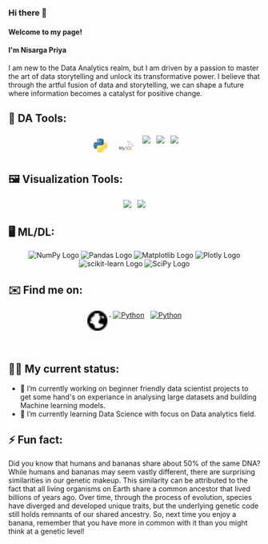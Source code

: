 ### Hi there 👋 
#### Welcome to my page!
#### I'm Nisarga Priya
I am new to the Data Analytics realm, but I am driven by a passion to master the art of data storytelling and unlock its transformative power. I believe that through the artful fusion of data and storytelling, we can shape a future where information becomes a catalyst for positive change.

## 🧰 DA Tools:
<p align="center">
<img src="https://raw.githubusercontent.com/github/explore/80688e429a7d4ef2fca1e82350fe8e3517d3494d/topics/python/python.png" alt="Python" height="40" style="vertical-align:top; margin:4px">
<img src="https://raw.githubusercontent.com/github/explore/80688e429a7d4ef2fca1e82350fe8e3517d3494d/topics/mysql/mysql.png" alt="Javascript" height="40" style="vertical-align:top; margin:4px">
<img src="https://raw.githubusercontent.com/D4Vinci/Dr0p1t-Framework/master/icons/Microsoft-Excel.ico" height="40" style="vertical-align:top; margin:4px">
<img src="https://raw.githubusercontent.com/D4Vinci/Dr0p1t-Framework/master/icons/Powerpoint-green.ico" height="40" style="vertical-align:top; margin:4px">
<img src="https://avatars.githubusercontent.com/u/7388996?s=200&v=4" height="40" style="vertical-align:top; margin:4px"> 
</p>



## 🖼 Visualization Tools:
<p align="center">
<img src="https://surveymonkey-assets.s3.amazonaws.com/papiasset/apps/logos/2e989404-aed0-41ea-9198-ddc1c76d7a4a" height="40" style="vertical-align:top; margin:4px">
<img src="https://raw.githubusercontent.com/microsoft/PowerBI-Icons/main/PNG/Power-BI.png" height="40" style="vertical-align:top; margin:4px">
</p>

##  🖥️ ML/DL:

<div align="center">
  <img src="https://img.shields.io/badge/numpy-%23013243.svg?style=for-the-badge&logo=numpy&logoColor=white" alt="NumPy Logo">
  <img src="https://img.shields.io/badge/pandas-%23150458.svg?style=for-the-badge&logo=pandas&logoColor=white" alt="Pandas Logo">
  <img src="https://img.shields.io/badge/Matplotlib-%23ffffff.svg?style=for-the-badge&logo=Matplotlib&logoColor=black" alt="Matplotlib Logo">
  <img src="https://img.shields.io/badge/Plotly-%233F4F75.svg?style=for-the-badge&logo=plotly&logoColor=white" alt="Plotly Logo">
  <img src="https://img.shields.io/badge/scikit--learn-%23F7931E.svg?style=for-the-badge&logo=scikit-learn&logoColor=white" alt="scikit-learn Logo">
  <img src="https://img.shields.io/badge/SciPy-%230C55A5.svg?style=for-the-badge&logo=scipy&logoColor=%white" alt="SciPy Logo">
</div>



## ✉️ Find me on:


<p align="center">
 <a href="https://github.com/Nisarga-priya" target="_blank" rel="noopener noreferrer"> <img src="https://raw.githubusercontent.com/iconic/open-iconic/master/svg/globe.svg" alt="Python" height="40" style="vertical-align:top; margin:4px"> </a>
 <a href="https://www.linkedin.com/in/nisargapriyav/" target="_blank" rel="noopener noreferrer"> <img src="https://cdn.jsdelivr.net/npm/simple-icons@v3/icons/linkedin.svg" alt="Python" height="40" style="vertical-align:top; margin:4px"></a>
 <a href="nisargapriya97@gmail.com"> <img src="https://cdn.jsdelivr.net/npm/simple-icons@v3/icons/gmail.svg" alt="Python" height="40" style="vertical-align:top; margin:4px"></a>
</p>

<br />


## 🐱‍👤 My current status:

- 🔭 I’m currently working on beginner friendly data scientist projects to get some hand's on experiance in analysing large datasets and building Machine learning models.
- 🌱 I’m currently learning Data Science with focus on Data analytics field.

## ⚡ Fun fact:
Did you know that humans and bananas share about 50% of the same DNA? While humans and bananas may seem vastly different, there are surprising similarities in our genetic makeup. This similarity can be attributed to the fact that all living organisms on Earth share a common ancestor that lived billions of years ago. Over time, through the process of evolution, species have diverged and developed unique traits, but the underlying genetic code still holds remnants of our shared ancestry. So, next time you enjoy a banana, remember that you have more in common with it than you might think at a genetic level!
